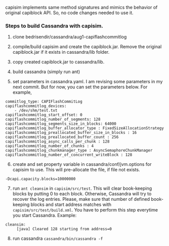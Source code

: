 capisim implements same method signatures and mimics the behavior of original capiblock API. So, no code changes needed to use it. 

### Steps to build Cassandra with capisim.
1. clone bedrisendir/cassandra/aug1-capiflashcommitlog

2. compile/build capisim and create the capiblock.jar. Remove the original capiblock.jar if it exists in cassandra/lib folder.


3. copy created capiblock.jar to cassandra/lib. 


4. build cassandra (simply run ant)


5. set parameters in cassandra.yaml. I am revising some parameters in my next commit. But for now, you can set the parameters below. For example,
```
commitlog_type: CAPIFlashCommitLog
capiflashcommitlog_devices:
    - /dev/shm/test.txt
capiflashcommitlog_start_offset: 0
capiflashcommitlog_number_of_segments: 128
capiflashcommitlog_segments_size_in_blocks: 64000
capiflashcommitlog_buffer_allocator_type : FixedSizeAllocationStrategy
capiflashcommitlog_preallocated_buffer_size_in_blocks : 16
capiflashcommitlog_preallocated_buffer_count : 256
capiflashcommitlog_async_calls_per_chunk : 128
capiflashcommitlog_number_of_chunks : 4
capiflashcommitlog_chunkmanager_type : AsyncSemaphoreChunkManager 
capiflashcommitlog_number_of_concurrent_writeBlock : 128
```


6. create and set property variable in cassandra/conf/jvm.options for capisim to use. This will pre-allocate the file, if file not exists. 
```
-Dcapi.capacity.blocks=10000000
```

7. run `ant cleansim` in `capisim/src/test`. This will clear book-keeping blocks by putting 0 to each block. Otherwise, Cassandra will try to recover the log entries. Please, make sure that number of defined book-keeping blocks and start address matches with `capisim/src/test/build.xml`. You have to perform this step everytime you start Cassandra.
Example:
```
cleansim:
     [java] Cleared 128 starting from address=0
```

8. run cassandra `cassandra/bin/cassandra -f`




